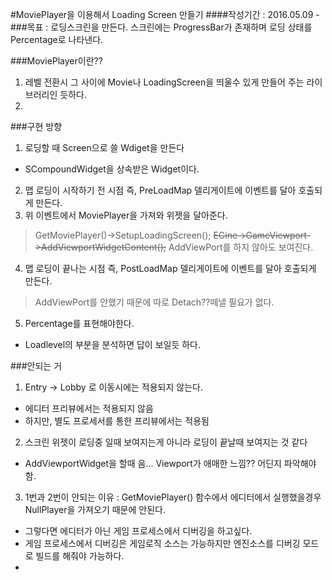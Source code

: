#MoviePlayer을 이용해서 Loading Screen 만들기
####작성기간 : 2016.05.09 - 
###목표 : 로딩스크린을 만든다. 스크린에는 ProgressBar가 존재하며 로딩 상태를 Percentage로 나타낸다.

###MoviePlayer이란??
1. 레벨 전환시 그 사이에 Movie나 LoadingScreen을 띄울수 있게 만들어 주는 라이브러리인 듯하다.  
2. 

###구현 방향
1. 로딩할 때 Screen으로 쓸 Wdiget을 만든다
  - SCompoundWidget을 상속받은 Widget이다.
2. 맵 로딩이 시작하기 전 시점 즉, PreLoadMap 델리게이트에 이벤트를 달아 호출되게 만든다.
3. 위 이벤트에서 MoviePlayer을 가져와 위젯을 달아준다.
  > GetMoviePlayer()->SetupLoadingScreen();
  > ~~EGine->GameViewport->AddViewportWidgetContent();~~ AddViewPort를 하지 않아도 보여진다.

4. 맵 로딩이 끝나는 시점 즉, PostLoadMap 델리게이트에 이벤트를 달아 호출되게 만든다.
  > AddViewPort를 안했기 때문에 따로 Detach??떼낼 필요가 없다.

5. Percentage를 표현해야한다.
  - Loadlevel의 부분을 분석하면 답이 보일듯 하다.

###안되는 거
1. Entry -> Lobby 로 이동시에는 적용되지 않는다.
  - 에디터 프리뷰에서는 적용되지 않음
  - 하지만, 별도 프로세서를 통한 프리뷰에서는 적용됨

2. 스크린 위젯이 로딩중 일때 보여지는게 아니라 로딩이 끝날때 보여지는 것 같다
  - AddViewportWidget을 할때 음... Viewport가 애매한 느낌?? 어딘지 파악해야함.

3. 1번과 2번이 안되는 이유 : GetMoviePlayer() 함수에서 에디터에서 실행했을경우 NullPlayer을 가져오기 때문에 안된다.
  - 그렇다면 에디터가 아닌 게임 프로세스에서 디버깅을 하고싶다.
  - 게임 프로세스에서 디버깅은 게임로직 소스는 가능하지만 엔진소스를 디버깅 모드로 빌드를 해줘야 가능하다.
  - 
